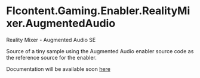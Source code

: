 # FIcontent.Gaming.Enabler.RealityMixer.AugmentedAudio
Reality Mixer - Augmented Audio SE

Source of a tiny sample using the Augmented Audio enabler source code as the reference source for the enabler.

Documentation will be available soon [here](http://wiki.mediafi.org/doku.php/ficontent.gaming.enabler.realitymixer.augmentedaudio)